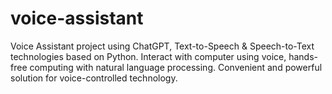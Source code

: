 # voice-assistant
Voice Assistant project using ChatGPT, Text-to-Speech &amp; Speech-to-Text technologies based on Python. Interact with computer using voice, hands-free computing with natural language processing. Convenient and powerful solution for voice-controlled technology.
